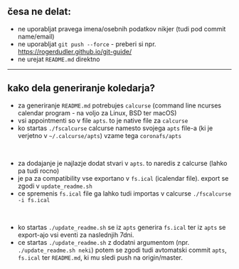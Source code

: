 ## česa ne delat:
- ne uporabljat pravega imena/osebnih podatkov nikjer (tudi pod commit name/email)
- ne uporabljat `git push --force` - preberi si npr. https://rogerdudler.github.io/git-guide/
- ne urejat `README.md` direktno

---

## kako dela generiranje koledarja?

- za generiranje `README.md` potrebujes `calcurse` (command line ncurses calendar program - na voljo za Linux, BSD ter macOS)
- vsi appointmenti so v file `apts`. to je native file za `calcurse`
- ko startas `./fscalcurse` calcurse namesto svojega `apts` file-a (ki je verjetno v `~/.calcurse/apts`) vzame tega `coronafs/apts`

&nbsp;

- za dodajanje je najlazje dodat stvari v `apts`. to naredis z calcurse (lahko pa tudi rocno)
- je pa za compatibility vse exportano v `fs.ical` (icalendar file). export se zgodi v `update_readme.sh`
- ce spremenis `fs.ical` file ga lahko tudi importas v calcurse `./fscalcurse -i fs.ical`

&nbsp;

- ko startas `./update_readme.sh` se iz `apts` generira `fs.ical` ter iz `apts` se export-ajo vsi eventi za naslednjih 7dni.
- ce startas `./update_readme.sh` z dodatni argumentom (npr. `./update_readme.sh neki`) potem se zgodi tudi avtomatski commit `apts`, `fs.ical` ter `README.md`, ki mu sledi push na origin/master.


